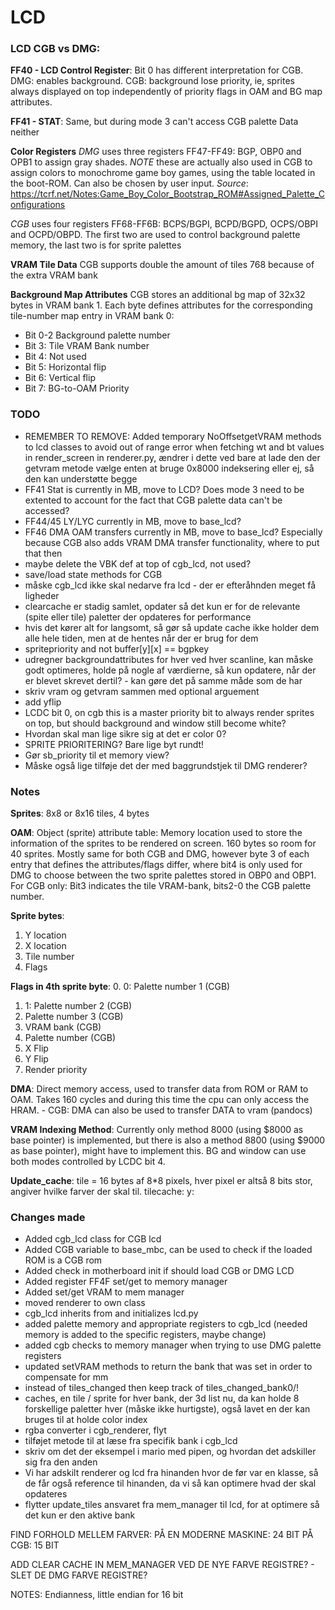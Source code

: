 # LCD 

### LCD CGB vs DMG:
**FF40 - LCD Control Register**:
Bit 0 has different interpretation for CGB. DMG: enables background. CGB: background lose priority, ie, sprites always displayed on top independently of priority flags in OAM and BG map attributes.

**FF41 - STAT**:
Same, but during mode 3 can't access CGB palette Data neither

**Color Registers**
*DMG* uses three registers FF47-FF49: BGP, OBP0 and OPB1 to assign gray shades. *NOTE* these are actually also used in CGB to assign colors to monochrome game boy games, using the table located in the boot-ROM. Can also be chosen by user input. *Source*: https://tcrf.net/Notes:Game_Boy_Color_Bootstrap_ROM#Assigned_Palette_Configurations

*CGB* uses four registers FF68-FF6B: BCPS/BGPI, BCPD/BGPD, OCPS/OBPI and OCPD/OBPD. The first two are used to control background palette memory, the last two is for sprite palettes

**VRAM Tile Data**
CGB supports double the amount of tiles 768 because of the extra VRAM bank

**Background Map Attributes**
CGB stores an additional bg map of 32x32 bytes in VRAM bank 1. Each byte defines attributes for the corresponding tile-number map entry in VRAM bank 0:
- Bit 0-2 Background palette number
- Bit 3: Tile VRAM Bank number
- Bit 4: Not used
- Bit 5: Horizontal flip
- Bit 6: Vertical flip
- Bit 7: BG-to-OAM Priority

### TODO
- REMEMBER TO REMOVE: Added temporary NoOffsetgetVRAM methods to lcd classes to avoid out of range error when fetching wt and bt values in render_screen in renderer.py, ændrer i dette ved bare at lade den der getvram metode vælge enten at bruge 0x8000 indeksering eller ej, så den kan understøtte begge
- FF41 Stat is currently in MB, move to LCD? Does mode 3 need to be extented to account for the fact that CGB palette data can't be accessed?
- FF44/45 LY/LYC currently in MB, move to base_lcd?
- FF46 DMA OAM transfers currently in MB, move to base_lcd? Especially because CGB also adds VRAM DMA transfer functionality, where to put that then
- maybe delete the VBK def at top of cgb_lcd, not used? 
- save/load state methods for CGB
- måske cgb_lcd ikke skal nedarve fra lcd - der er efteråhnden meget få ligheder
- clearcache er stadig samlet, opdater så det kun er for de relevante (spite eller tile) paletter der opdateres for performance
- hvis det kører alt for langsomt, så gør så update cache ikke holder dem alle hele tiden, men at de hentes når der er brug for dem
- spritepriority and not buffer[y][x] == bgpkey
- udregner backgroundattributes for hver ved hver scanline, kan måske godt optimeres, holde på nogle af værdierne, så kun opdatere, når der er blevet skrevet dertil? - kan gøre det på samme måde som de har 
- skriv vram og getvram sammen med optional arguement
- add yflip
- LCDC bit 0, on cgb this is a master priority bit to always render sprites on top, but should background and window still become white?
- Hvordan skal man lige sikre sig at det er color 0?
- SPRITE PRIORITERING? Bare lige byt rundt!
- Gør sb_priority til et memory view?
- Måske også lige tilføje det der med baggrundstjek til DMG renderer?

### Notes
**Sprites**: 8x8 or 8x16 tiles, 4 bytes

**OAM**: Object (sprite) attribute table: Memory location used to store the information of the sprites to be rendered on screen. 160 bytes so room for 40 sprites. Mostly same for both CGB and DMG, however byte 3 of each entry that defines the attributes/flags differ, where bit4 is only used for DMG to choose between the two sprite palettes stored in OBP0 and OBP1. For CGB only: Bit3 indicates the tile VRAM-bank, bits2-0 the CGB palette number. 

**Sprite bytes**:
1. Y location
2. X location
3. Tile number
4. Flags

**Flags in 4th sprite byte**:
0. 0: Palette number 1 (CGB)
1. 1: Palette number 2 (CGB)
2. Palette number 3 (CGB)
3. VRAM bank (CGB)
4. Palette number (CGB)
5. X Flip
6. Y Flip
7. Render priority


**DMA**: Direct memory access, used to transfer data from ROM or RAM to OAM. Takes 160 cycles and during this time the cpu can only access the HRAM. 
    - CGB: DMA can also be used to transfer DATA to vram (pandocs)

**VRAM Indexing Method**: Currently only method 8000 (using $8000 as base pointer) is implemented, but there is also a method 8800 (using $9000 as base pointer), might have to implement this. BG and window can use both modes controlled by LCDC bit 4. 

**Update_cache**: tile = 16 bytes af 8*8 pixels, hver pixel er altså 8 bits stor, angiver hvilke farver der skal til. 
tilecache:
    y: 



### Changes made
- Added cgb_lcd class for CGB lcd
- Added CGB variable to base_mbc, can be used to check if the loaded ROM is a CGB rom
- Added check in motherboard init if should load CGB or DMG LCD
- Added register FF4F set/get to memory manager
- Added set/get VRAM to mem manager 
- moved renderer to own class
- cgb_lcd inherits from and initializes lcd.py
- added palette memory and appropriate registers to cgb_lcd (needed memory is added to the specific registers, maybe change)
- added cgb checks to memory manager when trying to use DMG palette registers
- updated setVRAM methods to return the bank that was set in order to compensate for mm
- instead of tiles_changed then keep track of tiles_changed_bank0/!
- caches, en tile / sprite for hver bank, der 3d list nu, da kan holde 8 forskellige paletter hver (måske ikke hurtigste), også lavet en der kan bruges til at holde color index
- rgba converter i cgb_renderer, flyt
- tilføjet metode til at læse fra specifik bank i cgb_lcd
- skriv om det der eksempel i mario med pipen, og hvordan det adskiller sig fra den anden
- Vi har adskilt renderer og lcd fra hinanden hvor de før var en klasse, så de får også reference til hinanden, da vi så kan optimere hvad der skal opdateres
- flytter update_tiles ansvaret fra mem_manager til lcd, for at optimere så det kun er den aktive bank 

FIND FORHOLD MELLEM FARVER:
PÅ EN MODERNE MASKINE: 24 BIT
PÅ CGB: 15 BIT

ADD CLEAR CACHE IN MEM_MANAGER VED DE NYE FARVE REGISTRE?
    - SLET DE DMG FARVE REGISTRE?


NOTES:
Endianness, little endian for 16 bit 